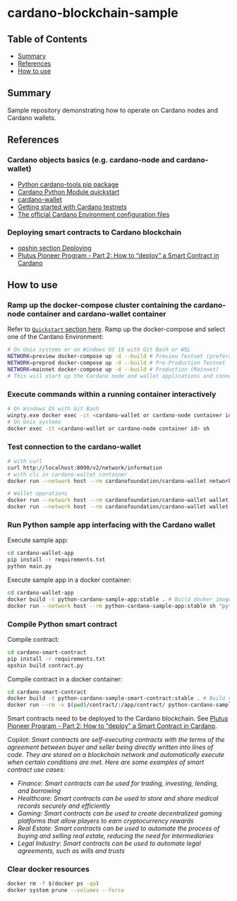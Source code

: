 # cardano-blockchain-sample

## Table of Contents

+ [Summary](#summary)
+ [References](#references)
+ [How to use](#how-to-use)

## Summary

Sample repository demonstrating how to operate on Cardano nodes and Cardano wallets.

## References

### Cardano objects basics (e.g. cardano-node and cardano-wallet)

- [Python cardano-tools pip package](https://pypi.org/project/cardano-tools/)
- [Cardano Python Module quickstart](https://cardano-python.readthedocs.io/en/latest/quickstart.html)
- [cardano-wallet](https://github.com/cardano-foundation/cardano-wallet/tree/master)
- [Getting started with Cardano testnets](https://docs.cardano.org/cardano-testnet/getting-started/#:~:text=To%20get%20started%20and%20join,ada%20to%20test%20your%20transactions.)
- [The official Cardano Environment configuration files](https://book.world.dev.cardano.org/environments.html#vasil-dev)

### Deploying smart contracts to Cardano blockchain

- [opshin section Deploying](https://github.com/OpShin/opshin)
- [Plutus Pioneer Program - Part 2: How to “deploy” a Smart Contract in Cardano](https://www.essentialcardano.io/article/plutus-pioneer-program-part-2-how-to-deploy-a-smart-contract-in-cardano)

## How to use

### Ramp up the docker-compose cluster containing the cardano-node container and cardano-wallet container

Refer to [`Quickstart` section here](https://github.com/cardano-foundation/cardano-wallet/tree/master). Ramp up the docker-compose and select one of the  Cardano Environment:

```sh
# On Unix systems or on Windows OS 10 with Git Bash or WSL
NETWORK=preview docker-compose up -d --build # Preview Testnet (preferred for development)
NETWORK=preprod docker-compose up -d --build # Pre-Production Testnet
NETWORK=mainnet docker-compose up -d --build # Production (Mainnet)
# This will start up the Cardano node and wallet applications and connect to the specified network (mainnet, preview, preprod)
```

### Execute commands within a running container interactively

```sh
# On Windows OS with Git Bash
winpty.exe docker exec -it <cardano-wallet or cardano-node container id> sh
# On Unix systems
docker exec -it <cardano-wallet or cardano-node container id> sh
```

### Test connection to the cardano-wallet

```sh
# with curl
curl http://localhost:8090/v2/network/information
# with cli in cardano-wallet container
docker run --network host --rm cardanofoundation/cardano-wallet network information

# Wallet operations
docker run --network host --rm cardanofoundation/cardano-wallet wallet list
docker run --network host --rm cardanofoundation/cardano-wallet wallet delete <wallet id>
```

### Run Python sample app interfacing with the Cardano wallet

Execute sample app:

```sh
cd cardano-wallet-app
pip install -r requirements.txt
python main.py
```

Execute sample app in a docker container:

```sh
cd cardano-wallet-app
docker build -t python-cardano-sample-app:stable . # Build docker image
docker run --network host --rm python-cardano-sample-app:stable sh "python main.py" # Run a container
```

### Compile Python smart contract

Compile contract:

```sh
cd cardano-smart-contract
pip install -r requirements.txt
opshin build contract.py
```

Compile contract in a docker container:

```sh
cd cardano-smart-contract
docker build -t python-cardano-sample-smart-contract:stable . # Build docker image
docker run --rm -v $(pwd)/contract/:/app/contract/ python-cardano-sample-smart-contract:stable # Run a container
```

Smart contracts need to be deployed to the Cardano blockchain. See [Plutus Pioneer Program - Part 2: How to “deploy” a Smart Contract in Cardano](https://www.essentialcardano.io/article/plutus-pioneer-program-part-2-how-to-deploy-a-smart-contract-in-cardano).

Copilot: *Smart contracts are self-executing contracts with the terms of the agreement between buyer and seller being directly written into lines of code. They are stored on a blockchain network and automatically execute when certain conditions are met. Here are some examples of smart contract use cases:*
- *Finance: Smart contracts can be used for trading, investing, lending, and borrowing*
- *Healthcare: Smart contracts can be used to store and share medical records securely and efficiently*
- *Gaming: Smart contracts can be used to create decentralized gaming platforms that allow players to earn cryptocurrency rewards* 
- *Real Estate: Smart contracts can be used to automate the process of buying and selling real estate, reducing the need for intermediaries*
- *Legal Industry: Smart contracts can be used to automate legal agreements, such as wills and trusts*

### Clear docker resources

```sh
docker rm -f $(docker ps -qa)
docker system prune --volumes --force
```
